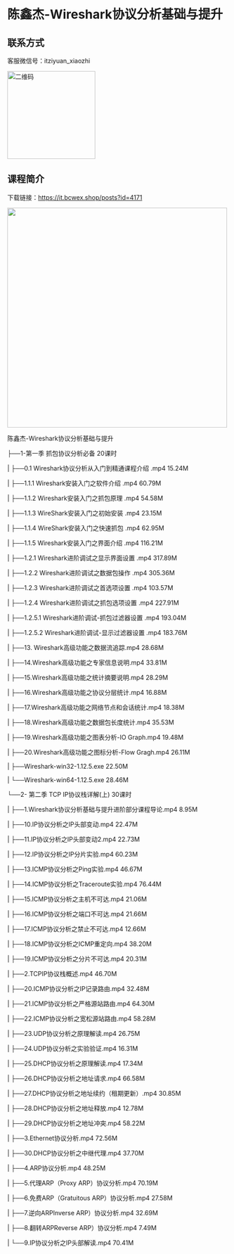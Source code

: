 # 陈鑫杰-Wireshark协议分析基础与提升

## 联系方式

客服微信号：itziyuan_xiaozhi

<img src="https://ziyuanyun.oss-cn-guangzhou.aliyuncs.com/common/20240614073449/666b82192834a.jpg" width="200" height="200" alt="二维码">

## 课程简介

下载链接：https://it.bcwex.shop/posts?id=4171

<img src="https://ziyuanyun.oss-cn-guangzhou.aliyuncs.com/yun/20240613152156/666a9e14681aa.jpg" width="500" alt="">

  陈鑫杰-Wireshark协议分析基础与提升



 ├──1-第一季 抓包协议分析必备 20课时

 | ├──0.1 Wireshark协议分析从入门到精通课程介绍 .mp4 15.24M

 | ├──1.1.1 Wireshark安装入门之软件介绍 .mp4 60.79M

 | ├──1.1.2 Wireshark安装入门之抓包原理 .mp4 54.58M

 | ├──1.1.3 WireShark安装入门之初始安装 .mp4 23.15M

 | ├──1.1.4 WireShark安装入门之快速抓包 .mp4 62.95M

 | ├──1.1.5 Wireshark安装入门之界面介绍 .mp4 116.21M

 | ├──1.2.1 Wireshark进阶调试之显示界面设置 .mp4 317.89M

 | ├──1.2.2 Wireshark进阶调试之数据包操作 .mp4 305.36M

 | ├──1.2.3 Wireshark进阶调试之首选项设置 .mp4 103.57M

 | ├──1.2.4 Wireshark进阶调试之抓包选项设置 .mp4 227.91M

 | ├──1.2.5.1 Wireshark进阶调试-抓包过滤器设置 .mp4 193.04M

 | ├──1.2.5.2 Wireshark进阶调试-显示过滤器设置 .mp4 183.76M

 | ├──13. Wireshark高级功能之数据流追踪.mp4 28.68M

 | ├──14.Wireshark高级功能之专家信息说明.mp4 33.81M

 | ├──15.Wireshark高级功能之统计摘要说明.mp4 28.29M

 | ├──16.Wireshark高级功能之协议分层统计.mp4 16.88M

 | ├──17.Wireshark高级功能之网络节点和会话统计.mp4 18.38M

 | ├──18.Wireshark高级功能之数据包长度统计.mp4 35.53M

 | ├──19.Wireshark高级功能之图表分析-IO Graph.mp4 19.48M

 | ├──20.Wireshark高级功能之图标分析-Flow Gragh.mp4 26.11M

 | ├──Wireshark-win32-1.12.5.exe 22.50M

 | └──Wireshark-win64-1.12.5.exe 28.46M

 └──2- 第二季 TCP IP协议栈详解(上) 30课时

 | ├──1.Wireshark协议分析基础与提升进阶部分课程导论.mp4 8.95M

 | ├──10.IP协议分析之IP头部变动.mp4 22.47M

 | ├──11.IP协议分析之IP头部变动2.mp4 22.73M

 | ├──12.IP协议分析之IP分片实验.mp4 60.23M

 | ├──13.ICMP协议分析之Ping实验.mp4 46.67M

 | ├──14.ICMP协议分析之Traceroute实验.mp4 76.44M

 | ├──15.ICMP协议分析之主机不可达.mp4 21.06M

 | ├──16.ICMP协议分析之端口不可达.mp4 21.66M

 | ├──17.ICMP协议分析之禁止不可达.mp4 12.66M

 | ├──18.ICMP协议分析之ICMP重定向.mp4 38.20M

 | ├──19.ICMP协议分析之分片不可达.mp4 20.31M

 | ├──2.TCPIP协议栈概述.mp4 46.70M

 | ├──20.ICMP协议分析之IP记录路由.mp4 32.48M

 | ├──21.ICMP协议分析之严格源站路由.mp4 64.30M

 | ├──22.ICMP协议分析之宽松源站路由.mp4 58.28M

 | ├──23.UDP协议分析之原理解读.mp4 26.75M

 | ├──24.UDP协议分析之实验验证.mp4 16.31M

 | ├──25.DHCP协议分析之原理解读.mp4 17.34M

 | ├──26.DHCP协议分析之地址请求.mp4 66.58M

 | ├──27.DHCP协议分析之地址续约（租期更新）.mp4 30.85M

 | ├──28.DHCP协议分析之地址释放.mp4 12.78M

 | ├──29.DHCP协议分析之地址冲突.mp4 58.22M

 | ├──3.Ethernet协议分析.mp4 72.56M

 | ├──30.DHCP协议分析之中继代理.mp4 37.70M

 | ├──4.ARP协议分析.mp4 48.25M

 | ├──5.代理ARP（Proxy ARP）协议分析.mp4 70.19M

 | ├──6.免费ARP（Gratuitous ARP）协议分析.mp4 27.58M

 | ├──7.逆向ARPInverse ARP）协议分析.mp4 32.69M

 | ├──8.翻转ARPReverse ARP）协议分析.mp4 7.49M

 | └──9.IP协议分析之IP头部解读.mp4 70.41M

  